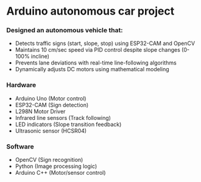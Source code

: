 # Arduino autonomous car project

### Designed an autonomous vehicle that:
* Detects traffic signs (start, slope, stop) using ESP32-CAM and OpenCV
* Maintains 10 cm/sec speed via PID control despite slope changes (0-100% incline)
* Prevents lane deviations with real-time line-following algorithms
* Dynamically adjusts DC motors using mathematical modeling

### Hardware
* Arduino Uno (Motor control)
* ESP32-CAM (Sign detection)
* L298N Motor Driver
* Infrared line sensors (Track following)
* LED indicators (Slope transition feedback)
* Ultrasonic sensor (HCSR04)

### Software
* OpenCV (Sign recognition)
* Python (Image processing logic)
* Arduino C++ (Motor/sensor control)
